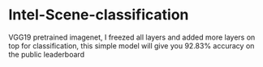 #  Intel-Scene-classification
 VGG19 pretrained imagenet, I freezed all layers and added more layers on top for classification, this simple model will give you 92.83% accuracy on the public leaderboard
